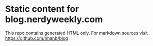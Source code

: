# Static content for blog.nerdyweekly.com

This repo contains generated HTML only. For markdown sources visit https://github.com/nhanb/blog

